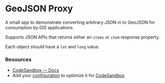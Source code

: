 # GeoJSON Proxy

A small app to demonstrate converting arbitrary JSON in to GeoJSON for consumption by GIS applications.

Supports JSON APIs that returns either an `items` or `item` response property. 

Each object should have a `lat` and `long` value.

### Resources

- [CodeSandbox — Docs](https://codesandbox.io/docs/learn)
- Add your [configuration](https://codesandbox.io/docs/projects/learn/setting-up/tasks) to optimize it for [CodeSandbox](https://codesandbox.io/p/dashboard)
